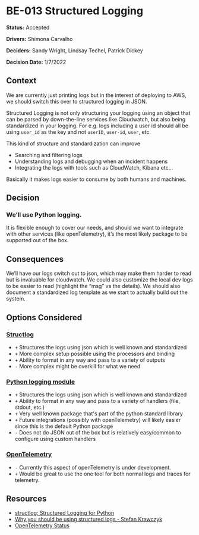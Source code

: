 # BE-013 Structured Logging

**Status:** Accepted

**Drivers:** Shimona Carvalho

**Deciders:** Sandy Wright, Lindsay Techel, Patrick Dickey

**Decision Date:** 1/7/2022

## Context

We are currently just printing logs but in the interest of deploying to AWS, we should switch this over to structured logging in JSON.

Structured Logging is not only structuring your logging using an object that can be parsed by down-the-line services like Cloudwatch, but also being standardized in your logging. For e.g. logs including a user id should all be using `user_id` as the key and not `userID`, `user-id`, `user`, etc.

This kind of structure and standardization can improve

- Searching and filtering logs
- Understanding logs and debugging when an incident happens
- Integrating the logs with tools such as CloudWatch, Kibana etc…

Basically it makes logs easier to consume by both humans and machines.

## Decision

### We’ll use **Python logging**.

It is flexible enough to cover our needs, and should we want to integrate with other services (like openTelemetry), it’s the most likely package to be supported out of the box.

## Consequences

We’ll have our logs switch out to json, which may make them harder to read but is invaluable for cloudwatch. We could also customize the local dev logs to be easier to read (highlight the “msg” vs the details). We should also document a standardized log template as we start to actually build out the system.

## Options Considered

### [Structlog](https://www.structlog.org/en/stable/why.html)

- `+` Structures the logs using json which is well known and standardized
- `+` More complex setup possible using the processors and binding
- `+` Ability to format in any way and pass to a variety of outputs
- `-` More complex might be overkill for what we need

### [Python logging module](https://docs.python.org/3/library/logging.html)

- `+` Structures the logs using json which is well known and standardized
- `+` Ability to format in any way and pass to a variety of handlers (file, stdout, etc.)
- `+` Very well known package that's part of the python standard library
- `+` Future integrations (possibly with openTelemetry) will likely easier since this is the default Python package
- `-` Does not do JSON out of the box but is relatively easy/common to configure using custom handlers

### [OpenTelemetry](https://opentelemetry.io/status/)

- `-` Currently this aspect of openTelemetry is under development.
- `+` Would be great to use the one tool for both normal logs and traces for telemetry.

## Resources

- [structlog: Structured Logging for Python](https://www.structlog.org/en/stable/why.html)
- [Why you should be using structured logs - Stefan Krawczyk](https://www.youtube.com/watch?v=4Y3VdS2pLF4&t=544s)
- [OpenTelemetry Status](https://opentelemetry.io/status/)
